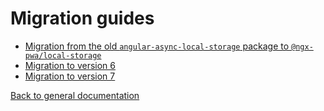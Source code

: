 # Migration guides

- [Migration from the old `angular-async-local-storage` package to `@ngx-pwa/local-storage`](./docs/MIGRATION_TO_NEW_PACKAGE.md)
- [Migration to version 6](./docs/MIGRATION_TO_V6.md)
- [Migration to version 7](./docs/MIGRATION_TO_V7.md)

[Back to general documentation](../README.md)
